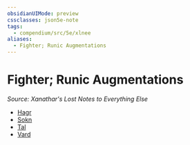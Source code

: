 ```yaml
---
obsidianUIMode: preview
cssclasses: json5e-note
tags:
  - compendium/src/5e/xlnee
aliases:
  - Fighter; Runic Augmentations
---
```

# Fighter; Runic Augmentations
*Source: Xanathar's Lost Notes to Everything Else* 

- [Hagr](2-Mechanics/CLI/optional-features/hagr-xlnee.md)
- [Sokn](2-Mechanics/CLI/optional-features/sokn-xlnee.md)
- [Tal](2-Mechanics/CLI/optional-features/tal-xlnee.md)
- [Vard](2-Mechanics/CLI/optional-features/vard-xlnee.md)
